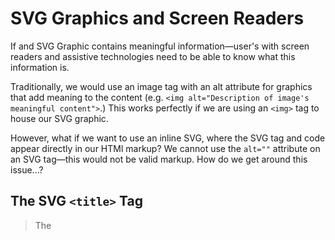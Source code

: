 # SVG Graphics and Screen Readers

If and SVG Graphic contains meaningful information—user's with screen readers and assistive technologies need to be able to know what this information is.

Traditionally, we would use an image tag with an alt attribute for graphics that add meaning to the content (e.g. `<img alt="Description of image's meaningful content">`.) This works perfectly if we are using an `<img>` tag to house our SVG graphic.

However, what if we want to use an inline SVG, where the SVG tag and code appear directly in our HTMl markup?  We cannot use the `alt=""` attribute on an SVG tag—this would not be valid markup.  How do we get around this issue...?

## The SVG `<title>` Tag

>The <title> element provides an accessible, short-text description of any SVG container element or graphics element.
>
>Text in a <title> element is not rendered as part of the graphic, but browsers usually display it as a tooltip. If an element can be described by visible text, it is recommended to reference that text with an aria-labelledby attribute rather than using the <title> element.
>
> \- MDN web docs, "`<title>` — the SVG accessible name element" | <https://developer.mozilla.org/en-US/docs/Web/SVG/Element/title>

To use a title tag you need the following:

1. A `<title></title>` tag containing the descriptive text for the SVG
2. Give the title an `id=""` attribute
3. Give the title a `lang=""` attribute (`en` for english)
4. Add an `aria-labeledby` attribute—the value should be the same as the value in the `<title>`'s _id_

```html
<svg version="1.1" id="svgId" ...OTHER ATTRIBUTES REMOVED... aria-labelledby="svgTitleId">
  <title  id="svgTitleId" lang="en">Accessible short description of the graphic</title>
  <!-- More SVG code -->
</svg>
```
